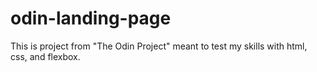 # odin-landing-page

This is project from "The Odin Project" meant to test my skills with html, css, and flexbox.